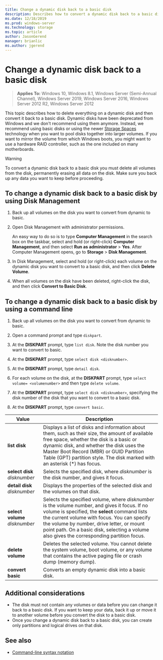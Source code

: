```yaml
---
title: Change a dynamic disk back to a basic disk
description: Describes how to convert a dynamic disk back to a basic disk.
ms.date: 12/18/2019
ms.prod: windows-server 
ms.technology: storage 
ms.topic: article 
author: JasonGerend 
manager: brianlic 
ms.author: jgerend 
---
```

# Change a dynamic disk back to a basic disk

> **Applies To:** Windows 10, Windows 8.1, Windows Server (Semi-Annual Channel), Windows Server 2019, Windows Server 2016, Windows Server 2012 R2, Windows Server 2012

This topic describes how to delete everything on a dynamic disk and then convert it back to a basic disk. Dynamic disks have been deprecated from Windows and we don't recommend using them anymore. Instead, we recommend using basic disks or using the newer [Storage Spaces](https://support.microsoft.com/help/12438/windows-10-storage-spaces) technology when you want to pool disks together into larger volumes. If you want to mirror the volume from which Windows boots, you might want to use a hardware RAID controller, such as the one included on many motherboards.

> [!WARNING]
> To convert a dynamic disk back to a basic disk you must delete all volumes from the disk, permanently erasing all data on the disk. Make sure you back up any data you want to keep before proceeding.

## To change a dynamic disk back to a basic disk by using Disk Management

1.  Back up all volumes on the disk you want to convert from dynamic to basic.

2. Open Disk Management with administrator permissions.

   An easy way to do so is to type **Computer Management** in the search box on the taskbar, select and hold (or right-click) **Computer Management**, and then select **Run as administrator** > **Yes**. After Computer Management opens, go to **Storage** > **Disk Management**.

2.  In Disk Management, select and hold (or right-click) each volume on the dynamic disk you want to convert to a basic disk, and then click **Delete Volume**.

3.  When all volumes on the disk have been deleted, right-click the disk, and then click **Convert to Basic Disk**.

## To change a dynamic disk back to a basic disk by using a command line

1.  Back up all volumes on the disk you want to convert from dynamic to basic.

2.  Open a command prompt and type `diskpart`.

3.  At the **DISKPART** prompt, type `list disk`. Note the disk number you want to convert to basic.

4.  At the **DISKPART** prompt, type `select disk <disknumber>`.

5.  At the **DISKPART** prompt, type `detail disk`.

6.  For each volume on the disk, at the **DISKPART** prompt, type `select volume= <volumenumber>` and then type `delete volume`.

7.  At the **DISKPART** prompt, type `select disk <disknumber>`, specifying the disk number of the disk that you want to convert to a basic disk.

8.  At the **DISKPART** prompt, type `convert basic`.

| Value  | Description |
| --- | --- |
| **list disk**                         | Displays a list of disks and information about them, such as their size, the amount of available free space, whether the disk is a basic or dynamic disk, and whether the disk uses the Master Boot Record (MBR) or GUID Partition Table (GPT) partition style. The disk marked with an asterisk (*) has focus. |
| **select disk** <em>disknumber</em>   | Selects the specified disk, where <em>disknumber</em> is the disk number, and gives it focus.  |
| **detail disk** <em>disknumber</em>   | Displays the properties of the selected disk and the volumes on that disk.  |
| **select volume** <em>disknumber</em> | Selects the specified volume, where <em>disknumber</em> is the volume number, and gives it focus. If no volume is specified, the **select** command lists the current volume with focus. You can specify the volume by number, drive letter, or mount point path. On a basic disk, selecting a volume also gives the corresponding partition focus. |
| **delete volume**                     | Deletes the selected volume. You cannot delete the system volume, boot volume, or any volume that contains the active paging file or crash dump (memory dump). |
| **convert basic** | Converts an empty dynamic disk into a basic disk.  |

## Additional considerations

-   The disk must not contain any volumes or data before you can change it back to a basic disk. If you want to keep your data, back it up or move it to another volume before you convert the disk to a basic disk.
-   Once you change a dynamic disk back to a basic disk, you can create only partitions and logical drives on that disk.

## See also

-   [Command-line syntax notation](https://technet.microsoft.com/library/cc742449(v=ws.11).aspx)